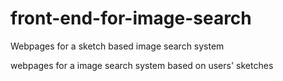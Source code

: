 # front-end-for-image-search
Webpages for a sketch based image search system

webpages for a image search system based on users' sketches
